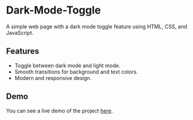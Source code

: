 # Dark-Mode-Toggle
A simple web page with a dark mode toggle feature using HTML, CSS, and JavaScript.

## Features

- Toggle between dark mode and light mode.
- Smooth transitions for background and text colors.
- Modern and responsive design.

## Demo

You can see a live demo of the project [here](#).
